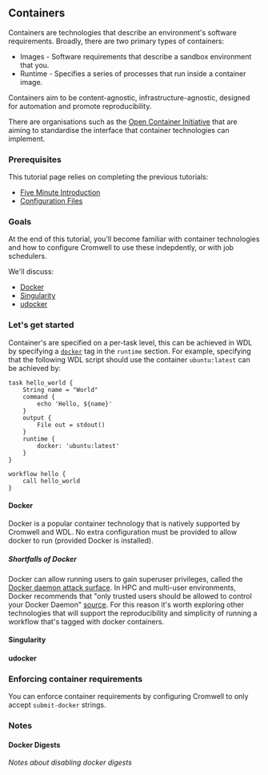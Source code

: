 ## Containers

Containers are technologies that describe an environment's software requirements. Broadly, there are two primary types of containers:

* Images - Software requirements that describe a sandbox environment that you.
* Runtime - Specifies a series of processes that run inside a container image.

Containers aim to be content-agnostic, infrastructure-agnostic, designed for automation and promote reproducibility.

There are organisations such as the [Open Container Initiative](https://www.opencontainers.org) that are aiming to standardise the interface that container technologies can implement.

### Prerequisites
This tutorial page relies on completing the previous tutorials:

* [Five Minute Introduction](FiveMinuteIntro.md)
* [Configuration Files](ConfigurationFiles.md)

### Goals

At the end of this tutorial, you'll become familiar with container technologies and how to configure Cromwell to use these indepdently, or with job schedulers.

We'll discuss:

* [Docker](https://www.docker.com)
* [Singularity](https://www.sylabs.io/docs/)
* [udocker](https://github.com/indigo-dc/udocker)

### Let's get started

Container's are specified on a per-task level, this can be achieved in WDL by specifying a [`docker`](https://software.broadinstitute.org/wdl/documentation/spec#docker) tag in the `runtime` section. For example, specifying that the following WDL script should use the container `ubuntu:latest` can be achieved by:

```wdl
task hello_world {
    String name = "World"
    command {
        echo 'Hello, ${name}'
    }
    output {
        File out = stdout()
    }
    runtime {
        docker: 'ubuntu:latest'
    }
}

workflow hello {
    call hello_world
}
```

<!-- Similar in CWL, you can specifiy a [`DockerRequirement`](https://www.commonwl.org/v1.0/CommandLineTool.html#DockerRequirement) inside the requirements section:

```cwl
cwlVersion: v1.0
class: CommandLineTool
baseCommand: echo
inputs:
    name:
        type: string
        default: "World"
        inputBinding:
          prefix: "Hello, "
outputs:
    out: stdout

requirements:
    DockerRequirement:
        dockerPull: "ubuntu:latest"
``` -->

#### Docker

Docker is a popular container technology that is natively supported by Cromwell and WDL. No extra configuration must be provided to allow docker to run (provided Docker is installed).

##### Shortfalls of Docker

Docker can allow running users to gain superuser privileges, called the [Docker daemon attack surface](https://docs.docker.com/engine/security/security/#docker-daemon-attack-surface). In HPC and multi-user environments, Docker recommends that "only trusted users should be allowed to control your Docker Daemon" [source](https://docs.docker.com/engine/security/security/#docker-daemon-attack-surface). For this reason it's worth exploring other technologies that will support the reproducibility and simplicity of running a workflow that's tagged with docker containers.

#### Singularity

#### udocker

### Enforcing container requirements

You can enforce container requirements by configuring Cromwell to only accept `submit-docker` strings.


### Notes

#### Docker Digests

_Notes about disabling docker digests_
 